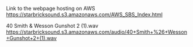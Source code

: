 Link to the webpage hosting on AWS  https://starbricksound.s3.amazonaws.com/AWS_SBS_Index.html

40 Smith & Wesson Gunshot 2 (1).wav https://starbricksound.s3.amazonaws.com/audio/40+Smith+%26+Wesson+Gunshot+2+(1).wav
